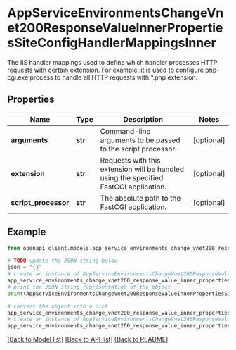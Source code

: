 # AppServiceEnvironmentsChangeVnet200ResponseValueInnerPropertiesSiteConfigHandlerMappingsInner

The IIS handler mappings used to define which handler processes HTTP requests with certain extension.  For example, it is used to configure php-cgi.exe process to handle all HTTP requests with *.php extension.

## Properties

Name | Type | Description | Notes
------------ | ------------- | ------------- | -------------
**arguments** | **str** | Command-line arguments to be passed to the script processor. | [optional] 
**extension** | **str** | Requests with this extension will be handled using the specified FastCGI application. | [optional] 
**script_processor** | **str** | The absolute path to the FastCGI application. | [optional] 

## Example

```python
from openapi_client.models.app_service_environments_change_vnet200_response_value_inner_properties_site_config_handler_mappings_inner import AppServiceEnvironmentsChangeVnet200ResponseValueInnerPropertiesSiteConfigHandlerMappingsInner

# TODO update the JSON string below
json = "{}"
# create an instance of AppServiceEnvironmentsChangeVnet200ResponseValueInnerPropertiesSiteConfigHandlerMappingsInner from a JSON string
app_service_environments_change_vnet200_response_value_inner_properties_site_config_handler_mappings_inner_instance = AppServiceEnvironmentsChangeVnet200ResponseValueInnerPropertiesSiteConfigHandlerMappingsInner.from_json(json)
# print the JSON string representation of the object
print(AppServiceEnvironmentsChangeVnet200ResponseValueInnerPropertiesSiteConfigHandlerMappingsInner.to_json())

# convert the object into a dict
app_service_environments_change_vnet200_response_value_inner_properties_site_config_handler_mappings_inner_dict = app_service_environments_change_vnet200_response_value_inner_properties_site_config_handler_mappings_inner_instance.to_dict()
# create an instance of AppServiceEnvironmentsChangeVnet200ResponseValueInnerPropertiesSiteConfigHandlerMappingsInner from a dict
app_service_environments_change_vnet200_response_value_inner_properties_site_config_handler_mappings_inner_from_dict = AppServiceEnvironmentsChangeVnet200ResponseValueInnerPropertiesSiteConfigHandlerMappingsInner.from_dict(app_service_environments_change_vnet200_response_value_inner_properties_site_config_handler_mappings_inner_dict)
```
[[Back to Model list]](../README.md#documentation-for-models) [[Back to API list]](../README.md#documentation-for-api-endpoints) [[Back to README]](../README.md)


